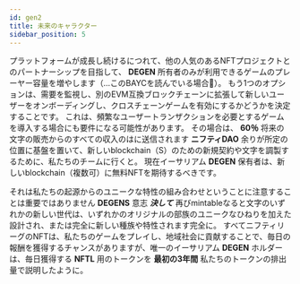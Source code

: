 ```yaml
---
id: gen2
title: 未来のキャラクター
sidebar_position: 5
---
```


プラットフォームが成長し続けるにつれて、他の人気のあるNFTプロジェクトとのパートナーシップを目指して、 **DEGEN** 所有者のみが利用できるゲームのプレーヤー容量を増やします（...このBAYCを読んでいる場合💜）。 もう1つのオプションは、需要を監視し、別のEVM互換ブロックチェーンに拡張して新しいユーザーをオンボーディングし、クロスチェーンゲームを有効にするかどうかを決定することです。 これは、頻繁なユーザートランザクションを必要とするゲームを導入する場合にも要件になる可能性があります。 その場合は、 **60％** 将来の文字の販売からのすべての収入のはに送信されます **ニフティDAO** 余りが所定の位置に基盤を置いて、新しいblockchain（S）のための新規契約や文字を調製するために、私たちのチームに行くと。 現在イーサリアム **DEGEN** 保有者は、新しいblockchain（複数可）に無料NFTを期待するべきです。

それは私たちの起源からのユニークな特性の組み合わせということに注意することは重要ではありません **DEGENS** 意志 **_決して_** 再びmintableなると文字のいずれかの新しい世代は、いずれかのオリジナルの部族のユニークなひねりを加えた設計され、または完全に新しい種族や特性されます完全に。 すべてニフティリーグのNFTは、私たちのゲームをプレイし、地域社会に貢献することで、毎日の報酬を獲得するチャンスがありますが、唯一のイーサリアム **DEGEN** ホルダーは、毎日獲得する **NFTL** 用のトークンを **最初の3年間** 私たちのトークンの排出量で説明したように。
